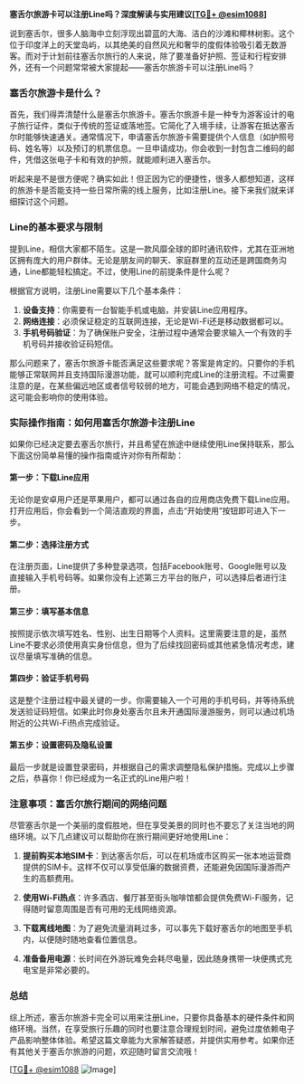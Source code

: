 **塞舌尔旅游卡可以注册Line吗？深度解读与实用建议[[TG💪+ @esim1088](https://t.me/s/esim1088)]**

说到塞舌尔，很多人脑海中立刻浮现出碧蓝的大海、洁白的沙滩和椰林树影。这个位于印度洋上的天堂岛屿，以其绝美的自然风光和奢华的度假体验吸引着无数游客。而对于计划前往塞舌尔旅行的人来说，除了要准备好护照、签证和行程安排外，还有一个问题常常被大家提起——塞舌尔旅游卡可以注册Line吗？

### 塞舌尔旅游卡是什么？

首先，我们得弄清楚什么是塞舌尔旅游卡。塞舌尔旅游卡是一种专为游客设计的电子旅行证件，类似于传统的签证或落地签。它简化了入境手续，让游客在抵达塞舌尔时能够快速通关。通常情况下，申请塞舌尔旅游卡需要提供个人信息（如护照号码、姓名等）以及预订的机票信息。一旦申请成功，你会收到一封包含二维码的邮件，凭借这张电子卡和有效的护照，就能顺利进入塞舌尔。

听起来是不是很方便呢？确实如此！但正因为它的便捷性，很多人都想知道，这样的旅游卡是否能支持一些日常所需的线上服务，比如注册Line。接下来我们就来详细探讨这个问题。

### Line的基本要求与限制

提到Line，相信大家都不陌生。这是一款风靡全球的即时通讯软件，尤其在亚洲地区拥有庞大的用户群体。无论是朋友间的聊天、家庭群里的互动还是跨国商务沟通，Line都能轻松搞定。不过，使用Line的前提条件是什么呢？

根据官方说明，注册Line需要以下几个基本条件：
1. **设备支持**：你需要有一台智能手机或电脑，并安装Line应用程序。
2. **网络连接**：必须保证稳定的互联网连接，无论是Wi-Fi还是移动数据都可以。
3. **手机号码验证**：为了确保账户安全，注册过程中通常会要求输入一个有效的手机号码并接收验证码短信。

那么问题来了，塞舌尔旅游卡能否满足这些要求呢？答案是肯定的。只要你的手机能够正常联网并且支持国际漫游功能，就可以顺利完成Line的注册流程。不过需要注意的是，在某些偏远地区或者信号较弱的地方，可能会遇到网络不稳定的情况，这可能会影响你的使用体验。

### 实际操作指南：如何用塞舌尔旅游卡注册Line

如果你已经决定要去塞舌尔旅行，并且希望在旅途中继续使用Line保持联系，那么下面这份简单易懂的操作指南或许对你有所帮助：

#### 第一步：下载Line应用
无论你是安卓用户还是苹果用户，都可以通过各自的应用商店免费下载Line应用。打开应用后，你会看到一个简洁直观的界面，点击“开始使用”按钮即可进入下一步。

#### 第二步：选择注册方式
在注册页面，Line提供了多种登录选项，包括Facebook账号、Google账号以及直接输入手机号码等。如果你没有上述第三方平台的账户，可以选择后者进行注册。

#### 第三步：填写基本信息
按照提示依次填写姓名、性别、出生日期等个人资料。这里需要注意的是，虽然Line不要求必须使用真实身份信息，但为了后续找回密码或其他紧急情况考虑，建议尽量填写准确的信息。

#### 第四步：验证手机号码
这是整个注册过程中最关键的一步。你需要输入一个可用的手机号码，并等待系统发送验证码短信。如果此时你身处塞舌尔且未开通国际漫游服务，则可以通过机场附近的公共Wi-Fi热点完成验证。

#### 第五步：设置密码及隐私设置
最后一步就是设置登录密码，并根据自己的需求调整隐私保护措施。完成以上步骤之后，恭喜你！你已经成为一名正式的Line用户啦！

### 注意事项：塞舌尔旅行期间的网络问题

尽管塞舌尔是一个美丽的度假胜地，但在享受美景的同时也不要忘了关注当地的网络环境。以下几点建议可以帮助你在旅行期间更好地使用Line：

1. **提前购买本地SIM卡**：到达塞舌尔后，可以在机场或市区购买一张本地运营商提供的SIM卡。这样不仅可以享受低廉的数据资费，还能避免因国际漫游而产生的高额费用。
   
2. **使用Wi-Fi热点**：许多酒店、餐厅甚至街头咖啡馆都会提供免费Wi-Fi服务，记得随时留意周围是否有可用的无线网络资源。
   
3. **下载离线地图**：为了避免流量消耗过多，可以事先下载好塞舌尔的地图至手机内，以便随时随地查看位置信息。
   
4. **准备备用电源**：长时间在外游玩难免会耗尽电量，因此随身携带一块便携式充电宝是非常必要的。

### 总结

综上所述，塞舌尔旅游卡完全可以用来注册Line，只要你具备基本的硬件条件和网络环境。当然，在享受旅行乐趣的同时也要注意合理规划时间，避免过度依赖电子产品影响整体体验。希望这篇文章能为大家解答疑惑，并提供实用参考。如果你还有其他关于塞舌尔旅游的问题，欢迎随时留言交流哦！

[[TG💪+ @esim1088](https://t.me/s/esim1088) ![Image](https://i.postimg.cc/4NQfJmqS/Snipaste-2025-05-13-00-14-12.png)]